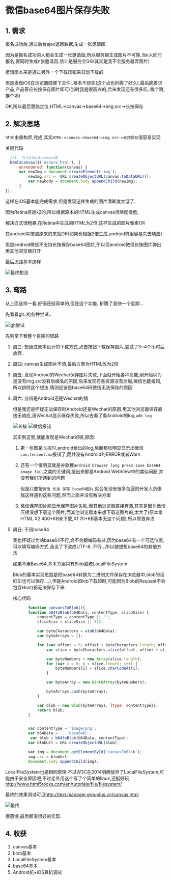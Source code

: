 # 微信base64图片保存失败

## 1. 需求

报名成功后,通过后台ajax返回数据,生成一张邀请函

因为是报名成功的人都会生成一张邀请函,所以服务器生成图片不可靠,当n人同时报名,要同时生成n张邀请函,估计是服务会GG(其实是我不会服务器弄图片)

邀请函本来是通过另外一个下载按钮来自动下载的.

但是发现iOS在浏览器随便下文件..根本不现实(这个点也折腾了好久),最后跪着求产品,产品答应长按保存图片即可(当时我是很高兴的,后来发现还有很多坑..挨个跳,挨个填)

OK,所以最后思路定位,HTML->canvas->base64->img.src->长按保存

## 2. 解决思路

html由重构师,完成,其实`HTML->canvas->base64->img.src->长按保存`很容易实现

关键代码

```javascript
  //1. 引入html5canvas库
  html2canvas($('#share_html'), {
      onrendered: function(canvas) {
      var newImg = document.createElement('img');
          newImg.src =  URL.createObjectURL(canvas.toDataURL());
          var newbody = document.body.appendChild(newImg);
      }
});
```

这样在iOS基本能完成需求,但是发现这样生成的图片清晰度太低了.

因为Retina屏是x2的,所以根据原本的HTML生成canvas清晰度很低,

解决方式很粗暴,在Retina中生成的HTML为2倍,这样生成的图片像素OK

在android中按照原来的来就OK(如果也根据2倍生成,android机很容易失去响应)

但是android微信不支持长按保存base64图片,所以但android微信长按图片弹出用其他浏览器打开

最后思路基本这样

![最终想法](QQ20160502-5.png)
## 3. 弯路

从上面这样一看,好像还挺简单的,但是这个功能..折腾了我快一个星期...

先看看git..的各种尝试..

![git尝试](QQ20160502-3.png)

先列举下我整个星期的思路

1. 周三: 想通过原本设计的下载方式,点击按钮下载保存图片,尝试了3~4个小时后放弃.
2. 周四: canvas生成图片不清,最后方案为HTML改为2倍
3. 周五: 发现Android的Wechat保存图片失败,下面就开始各种高能,刚开始以为是没有img.src没有后缀名的原因,后来发现有些资源没有后缀,微信也能报错,所以排除这个想法.猜测应该是base64码微信无法保存的原因
4. 周六: 分辨是Android还是Wechat的锅

    但是我还是怀疑无法保存时Android还是Wechat的原因.用其他浏览器保存直接无响应,用Wechat显示保存失败,所以去看了看Android的log,`adb log`

    ![长按](QQ20160430-3.png)
    ![微信报错](QQ20160430-9.png)
       
   其实到这里,就能发现是Wechat的锅,原因:
    
    1. 第一张图是长按时,android给出的log,后面那张明显显示出微信`con.tencent.mm`报错了,而并没有Android的ERROR或者Warn
    
    2. 还有一个很明显就是谷歌搜`android browser long press save base64  image fail`之类的关键词,搜出来都是Android WebView中的类似问题,并没有我们所遇到的问题
       
       但是只要搜`微信 长按 保存 base64图片`,就会发现有很多苦逼的开发人员像我这样遇到这些问题,然而上面并没有解决方案
    3. 微信保存图片能显示保存图片失败,而其他浏览器直接奔溃,其实是因为微信压根没想下载这个图片,而其他浏览器本来想下载这图片的,太大了(原本拿HTML X2 400+KB来下载,X1 70+KB基本无这个问题),所以导致奔溃
5. 周日: 不用base64

    我也怀疑过为啥base64不行,会不会跟编码有过,因为base64有一个可选位置,可以填写编码方式,我设了下改成UTF-8..不行...所以就想想base64的其他方法

    如果不用Base64,基本方案只有Blob或者LocalFileSystem
    
    Blob的基本实现思路是把base64转换为二进制文件保存在浏览器中,blob的话iOS(也可以保存....),但是Android(Blob下载超时,可能因为Blob的Request不会包含Host)都无法保存下来.
    
    核心代码
    
```javascript
          function canvansToBlob(){
          function b64toBlob(b64Data, contentType, sliceSize) {
              contentType = contentType || '';
              sliceSize = sliceSize || 512;

              var byteCharacters = atob(b64Data);
              var byteArrays = [];

              for (var offset = 0; offset < byteCharacters.length; offset += sliceSize) {
                  var slice = byteCharacters.slice(offset, offset + sliceSize);

                  var byteNumbers = new Array(slice.length);
                  for (var i = 0; i < slice.length; i++) {
                      byteNumbers[i] = slice.charCodeAt(i);
                  }

                  var byteArray = new Uint8Array(byteNumbers);

                  byteArrays.push(byteArray);
              }

              var blob = new Blob(byteArrays, {type: contentType});
              return blob;
          }


          var contentType = 'image/png';
          var b64Data = '...base64码';
           var blob = b64toBlob(b64Data, contentType);
          var blobUrl = URL.createObjectURL(blob);

          var img = document.getElementById('canvasToBlob');
          img.src = blobUrl;
          document.body.appendChild(img);
```
    
   LocalFileSystem也是相同原理,不过W3C在2014明确放弃了LocalFileSystem,可能由于安全原因吧,不过老外用这个写了个简单的linux,还挺好玩<http://www.html5rocks.com/en/tutorials/file/filesystem/>
    
 最终的效果测试可见<http://test.manager.grouplus.cn/canvas.html>
    
![最终](QQ20160502-6.png)
    
  很遗憾,最后都没很好的实现.
  
## 4. 收获

1. canvas基本
2. blob基本
3. LocalFileSystem基本
4. base64基本
5. Android机+iOS真机调试